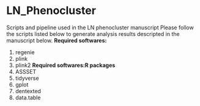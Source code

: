 # LN_Phenocluster
Scripts and pipeline used in the LN phenocluster manuscript
Please follow the scripts listed below to generate analysis results descripted in the manuscript below.
**Required softwares:**
1. regenie
2. plink
3. plink2
**Required softwares:R packages**
1. ASSSET
2. tidyverse
3. gplot
4. dentexted
5. data.table

